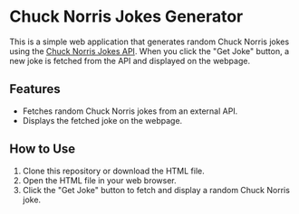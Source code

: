 # Chuck Norris Jokes Generator

This is a simple web application that generates random Chuck Norris jokes using the [Chuck Norris Jokes API](https://api.chucknorris.io/). When you click the "Get Joke" button, a new joke is fetched from the API and displayed on the webpage.

## Features

- Fetches random Chuck Norris jokes from an external API.
- Displays the fetched joke on the webpage.

## How to Use

1. Clone this repository or download the HTML file.
2. Open the HTML file in your web browser.
3. Click the "Get Joke" button to fetch and display a random Chuck Norris joke.
